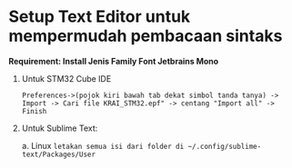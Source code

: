 # Setup Text Editor untuk mempermudah pembacaan sintaks #
  **Requirement: Install Jenis Family Font Jetbrains Mono**
  
  1. Untuk STM32 Cube IDE

     `Preferences->(pojok kiri bawah tab dekat simbol tanda tanya) -> Import -> Cari file KRAI_STM32.epf" -> centang "Import all" -> Finish`
  3. Untuk Sublime Text:

     a. Linux
            `letakan semua isi dari folder di ~/.config/sublime-text/Packages/User`
